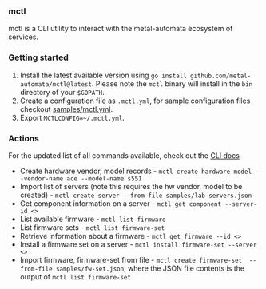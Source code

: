 ### mctl

mctl is a CLI utility to interact with the metal-automata ecosystem of services.

### Getting started

1. Install the latest available version using `go install github.com/metal-automata/mctl@latest`.  Please note the `mctl` binary will install in the `bin` directory of your `$GOPATH`.
2. Create a configuration file as `.mctl.yml`, for sample configuration files checkout [samples/mctl.yml](https://github.com/metal-automata/mctl/blob/main/samples).
3. Export `MCTLCONFIG=~/.mctl.yml`.

### Actions

For the updated list of all commands available, check out the [CLI docs](https://github.com/metal-automata/mctl/tree/main/docs/mctl.md)

- Create hardware vendor, model records - `mctl create hardware-model --vendor-name ace --model-name s551`
- Import list of servers (note this requires the hw vendor, model to be created) - `mctl create server --from-file samples/lab-servers.json`
- Get component information on a server - `mctl get component --server-id <>`
- List available firmware - `mctl list firmware`
- List firmware sets - `mctl list firmware-set`
- Retrieve information about a firmware - `mctl get firmware --id <>`
- Install a firmware set on a server - `mctl install firmware-set --server <>`
- Import firmware, firmware-set from file - `mctl create firmware-set  --from-file samples/fw-set.json`, where the JSON file contents is the output of `mctl list firmware-set`
